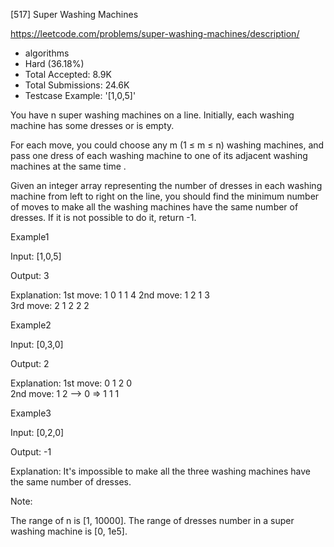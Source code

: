 [517] Super Washing Machines  

https://leetcode.com/problems/super-washing-machines/description/

* algorithms
* Hard (36.18%)
* Total Accepted:    8.9K
* Total Submissions: 24.6K
* Testcase Example:  '[1,0,5]'

You have n super washing machines on a line. Initially, each washing machine has some dresses or is empty. 


For each move, you could choose any m (1 ≤ m ≤ n) washing machines, and pass one dress of each washing machine to one of its adjacent washing machines  at the same time .  

Given an integer array representing the number of dresses in each washing machine from left to right on the line, you should find the minimum number of moves to make all the washing machines have the same number of dresses. If it is not possible to do it, return -1.

Example1

Input: [1,0,5]

Output: 3

Explanation: 
1st move:    1     0     1     1     4
2nd move:    1     2     1     3    
3rd move:    2     1     2     2     2   


Example2

Input: [0,3,0]

Output: 2

Explanation: 
1st move:    0     1     2     0    
2nd move:    1     2 --> 0    =>    1     1     1     


Example3

Input: [0,2,0]

Output: -1

Explanation: 
It's impossible to make all the three washing machines have the same number of dresses. 




Note:

The range of n is [1, 10000].
The range of dresses number in a super washing machine is [0, 1e5].



